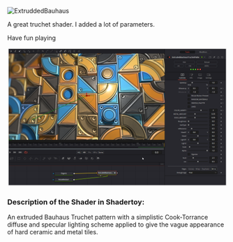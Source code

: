 ![ExtruddedBauhaus](https://github.com/nmbr73/Shaderfuse/assets/78935215/8d46e998-645c-4a0d-ac28-e5d5947ad928)

A great truchet shader. I added a lot of parameters.

Have fun playing


[![Thumbnail](ExtrudedBauhausTruchetPattern_screenshot.png)](ExtrudedBauhausTruchetPattern.fuse)

### Description of the Shader in Shadertoy:
An extruded Bauhaus Truchet pattern with a simplistic Cook-Torrance diffuse and specular lighting scheme applied to give the vague appearance of hard ceramic and metal tiles.